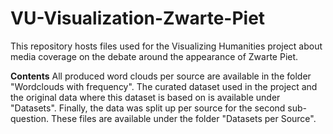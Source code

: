 # VU-Visualization-Zwarte-Piet
This repository hosts files used for the Visualizing Humanities project about media coverage on the debate around the appearance of Zwarte Piet.

<b>Contents</b>
All produced word clouds per source are available in the folder "Wordclouds with frequency". The curated dataset used in the project and the original data where this dataset is based on is available under "Datasets". Finally, the data was split up per source for the second sub-question. These files are available under the folder "Datasets per Source".
